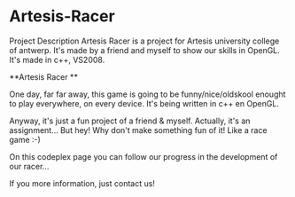 # Artesis-Racer

Project Description
Artesis Racer is a project for Artesis university college of antwerp. It's made by a friend and myself to show our skills in OpenGL.
It's made in c++, VS2008.


**Artesis Racer **

One day, far far away, this game is going to be funny/nice/oldskool enought to play everywhere, on every device.
It's being written in c++ en OpenGL.

Anyway, it's just a fun project of a friend & myself.
Actually, it's an assignment... But hey! Why don't make something fun of it! Like a race game :-)

On this codeplex page you can follow our progress in the development of our racer...

If you more information, just contact us!
